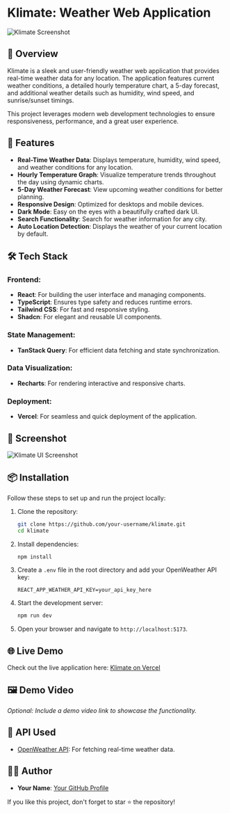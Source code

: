 # Klimate: Weather Web Application

![Klimate Screenshot](/public/klimate.png)

## 🌟 Overview

Klimate is a sleek and user-friendly weather web application that provides real-time weather data for any location. The application features current weather conditions, a detailed hourly temperature chart, a 5-day forecast, and additional weather details such as humidity, wind speed, and sunrise/sunset timings. 

This project leverages modern web development technologies to ensure responsiveness, performance, and a great user experience.

## 🚀 Features

- **Real-Time Weather Data**: Displays temperature, humidity, wind speed, and weather conditions for any location.
- **Hourly Temperature Graph**: Visualize temperature trends throughout the day using dynamic charts.
- **5-Day Weather Forecast**: View upcoming weather conditions for better planning.
- **Responsive Design**: Optimized for desktops and mobile devices.
- **Dark Mode**: Easy on the eyes with a beautifully crafted dark UI.
- **Search Functionality**: Search for weather information for any city.
- **Auto Location Detection**: Displays the weather of your current location by default.

## 🛠 Tech Stack

### Frontend:
- **React**: For building the user interface and managing components.
- **TypeScript**: Ensures type safety and reduces runtime errors.
- **Tailwind CSS**: For fast and responsive styling.
- **Shadcn**: For elegant and reusable UI components.

### State Management:
- **TanStack Query**: For efficient data fetching and state synchronization.

### Data Visualization:
- **Recharts**: For rendering interactive and responsive charts.

### Deployment:
- **Vercel**: For seamless and quick deployment of the application.

## 📸 Screenshot

![Klimate UI Screenshot](path-to-screenshot.png)  

## 📦 Installation

Follow these steps to set up and run the project locally:

1. Clone the repository:
   ```bash
   git clone https://github.com/your-username/klimate.git
   cd klimate
   ```

2. Install dependencies:
   ```bash
   npm install
   ```

3. Create a `.env` file in the root directory and add your OpenWeather API key:
   ```env
   REACT_APP_WEATHER_API_KEY=your_api_key_here
   ```

4. Start the development server:
   ```bash
   npm run dev
   ```

5. Open your browser and navigate to `http://localhost:5173`.

## 🌐 Live Demo

Check out the live application here: [Klimate on Vercel](https://klimatespace.vercel.app/)

## 🖼 Demo Video
_Optional: Include a demo video link to showcase the functionality._

## 🔗 API Used

- [OpenWeather API](https://openweathermap.org/api): For fetching real-time weather data.


## 🧑‍💻 Author

- **Your Name**: [Your GitHub Profile](https://github.com/thenamerahulkr)  

If you like this project, don't forget to star ⭐ the repository!
